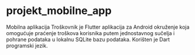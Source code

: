 # projekt_mobilne_app
Mobilna aplikacija Troškovnik je Flutter aplikacija za Android okruženje koja omogućuje praćenje troškova korisnika putem jednostavnog sučelja i pohrane podataka u lokalnu SQLite bazu podataka. Korišten je Dart programski jezik.
